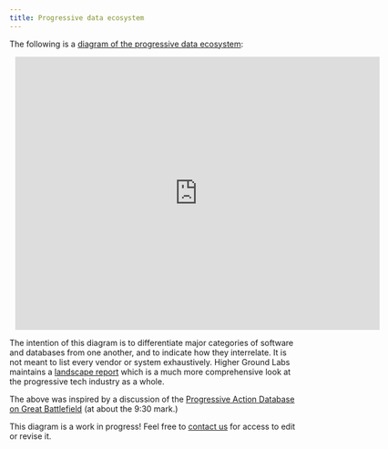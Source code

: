 ```yaml
---
title: Progressive data ecosystem
---
```


The following is a [diagram of the progressive data ecosystem](https://lucid.app/documents/view/4e7aa70e-b207-4b70-b974-4a5ef4dd62b3):

<div style="width: 640px; height: 480px; margin: 10px; position: relative;"><iframe allowfullscreen frameborder="0" style="width:640px; height:480px" src="https://lucid.app/documents/embedded/4e7aa70e-b207-4b70-b974-4a5ef4dd62b3" id="G6coBfwMatZ8"></iframe></div>

The intention of this diagram is to differentiate major categories of software and databases from one another, and to indicate how they interrelate. It is not meant to list every vendor or system exhaustively. Higher Ground Labs maintains a [landscape report](https://highergroundlabs.com/political-tech-landscape-2021/) which is a much more comprehensive look at the progressive tech industry as a whole.

The above was inspired by a discussion of the [Progressive Action Database on Great Battlefield](http://www.resistancedashboard.com/node/1133) (at about the 9:30 mark.)

This diagram is a work in progress! Feel free to [contact us](https://forms.gle/Mhy9LnGtPC9Pf2RR9) for access to edit or revise it.
